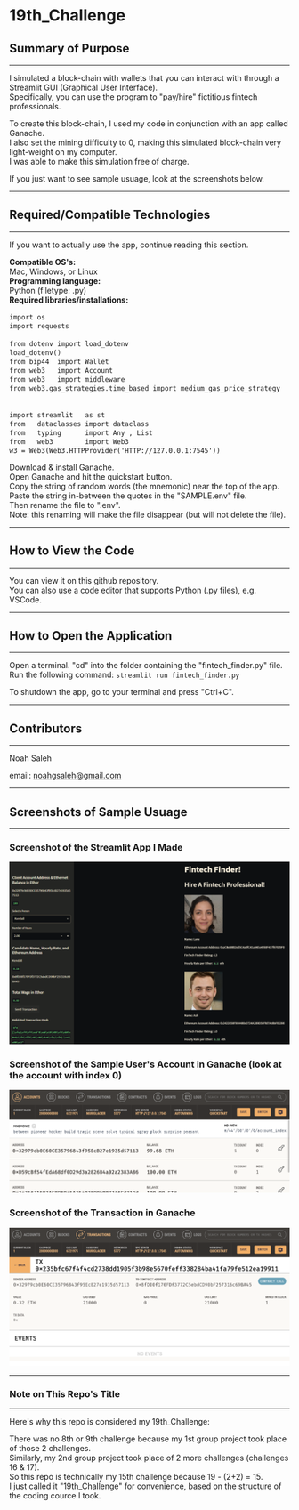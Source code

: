 # 19th_Challenge
## Summary of Purpose  
---

I simulated a block-chain with wallets that you can interact with through a Streamlit GUI (Graphical User Interface).  
Specifically, you can use the program to "pay/hire" fictitious fintech professionals.  

To create this block-chain, I used my code in conjunction with an app called Ganache.  
I also set the mining difficulty to 0, making this simulated block-chain very light-weight on my computer.  
I was able to make this simulation free of charge.  

If you just want to see sample usuage, look at the screenshots below.

---
## Required/Compatible Technologies
---
If you want to actually use the app, continue reading this section.

**Compatible OS's:**   
    Mac, Windows, or Linux    
**Programming language:**   
    Python (filetype: .py)  
**Required libraries/installations:**    

```
import os
import requests

from dotenv import load_dotenv
load_dotenv()
from bip44  import Wallet
from web3   import Account
from web3   import middleware
from web3.gas_strategies.time_based import medium_gas_price_strategy


import streamlit   as st
from   dataclasses import dataclass
from   typing      import Any , List
from   web3        import Web3
w3 = Web3(Web3.HTTPProvider('HTTP://127.0.0.1:7545'))
```
Download & install Ganache.  
Open Ganache and hit the quickstart button.  
Copy the string of random words (the mnemonic) near the top of the app.  
Paste the string in-between the quotes in the "SAMPLE.env" file.  
Then rename the file to ".env".  
Note: this renaming will make the file disappear (but will not delete the file).  

---
## How to View the Code
---
You can view it on this github repository.  
You can also use a code editor that supports Python (.py files), e.g. VSCode.

---
## How to Open the Application
---
Open a terminal. "cd" into the folder containing the "fintech_finder.py" file.
Run the following command:
`streamlit run fintech_finder.py`

To shutdown the app, go to your terminal and press "Ctrl+C".

---
## Contributors
---
Noah Saleh

email: noahgsaleh@gmail.com

---
## Screenshots of Sample Usuage
---
### Screenshot of the Streamlit App I Made


![streamlit_ss](screenshots/streamlit_ss.png)  





### Screenshot of the Sample User's Account in Ganache (look at the account with index 0)


![ganache_ss_1](screenshots/ganache_ss.png)  




### Screenshot of the Transaction in Ganache  


![ganache_ss_2](screenshots/ganache_ss_3.png)  


---
### Note on This Repo's Title  
---
Here's why this repo is considered my 19th_Challenge:

There was no 8th or 9th challenge because my 1st group project took place of those 2 challenges.   
Similarly, my 2nd group project took place of 2 more challenges (challenges 16 & 17).  
So this repo is technically my 15th challenge because 19 - (2+2) = 15.  
I just called it "19th_Challenge" for convenience, based on the structure of the coding cource I took.